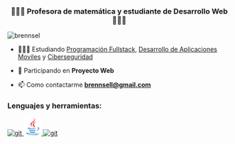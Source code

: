 
<h3 align="center">👩🏽‍🏫 Profesora de matemática y estudiante de Desarrollo Web 👩🏻‍💻</h3>

<p align="left"> <img src="https://komarev.com/ghpvc/?username=brennsel&label=Profile%20views&color=0e75b6&style=flat" alt="brennsel" /> </p>


- 👩🏻‍💻 Estudiando [Programación Fullstack](https://eggcooperation.com), [Desarrollo de Aplicaciones Moviles](https://www.ucm.es) y [Ciberseguridad](https://www.incibe.es)

- 👥 Participando en **Proyecto Web**

- 📫 Como contactarme **brennsell@gmail.com**


<h3 align="left">Lenguajes y herramientas:</h3>
<p align="left"> <a href="https://git-scm.com/" target="_blank" rel="noreferrer"> <img src="https://www.vectorlogo.zone/logos/git-scm/git-scm-icon.svg" alt="git" width="40" height="40"/> </a> <a href="https://www.java.com" target="_blank" rel="noreferrer"> <img src="https://raw.githubusercontent.com/devicons/devicon/master/icons/java/java-original.svg" alt="java" width="40" height="40"/> </a> 
<a href="https://www.python.org" target="_blank" rel="noreferrer"> <img src="https://upload.wikimedia.org/wikipedia/commons/thumb/c/c3/Python-logo-notext.svg/1869px-Python-logo-notext.svg.png" alt="git" width="40" height="40"/> </a> </p>
